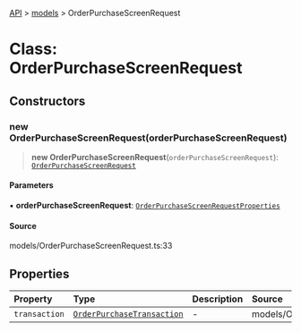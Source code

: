 [API](../../index.md) > [models](../index.md) > OrderPurchaseScreenRequest

# Class: OrderPurchaseScreenRequest

## Constructors

### new OrderPurchaseScreenRequest(orderPurchaseScreenRequest)

> **new OrderPurchaseScreenRequest**(`orderPurchaseScreenRequest`): [`OrderPurchaseScreenRequest`](OrderPurchaseScreenRequest.md)

#### Parameters

▪ **orderPurchaseScreenRequest**: [`OrderPurchaseScreenRequestProperties`](../interfaces/OrderPurchaseScreenRequestProperties.md)

#### Source

models/OrderPurchaseScreenRequest.ts:33

## Properties

| Property | Type | Description | Source |
| :------ | :------ | :------ | :------ |
| `transaction` | [`OrderPurchaseTransaction`](OrderPurchaseTransaction.md) | - | models/OrderPurchaseScreenRequest.ts:31 |
